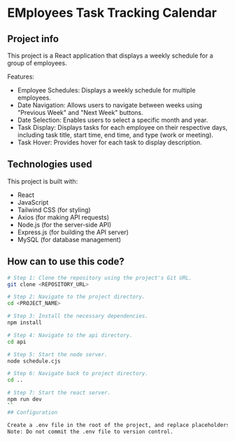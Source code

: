 # EMployees Task Tracking Calendar

## Project info

This project is a React application that displays a weekly schedule for a group of employees.

Features:

- Employee Schedules: Displays a weekly schedule for multiple employees.
- Date Navigation: Allows users to navigate between weeks using "Previous Week" and "Next Week" buttons.
- Date Selection: Enables users to select a specific month and year.
- Task Display: Displays tasks for each employee on their respective days, including task title, start time, end time, and type (work or    meeting).
- Task Hover: Provides hover for each task to display description.

## Technologies used

This project is built with:

- React
- JavaScript
- Tailwind CSS (for styling)
- Axios (for making API requests)
- Node.js (for the server-side API)
- Express.js (for building the API server)
- MySQL (for database management)

## How can to use this code?

```sh
# Step 1: Clone the repository using the project's Git URL.
git clone <REPOSITORY_URL>

# Step 2: Navigate to the project directory.
cd <PROJECT_NAME>

# Step 3: Install the necessary dependencies.
npm install

# Step 4: Navigate to the api directory.
cd api

# Step 5: Start the node server.
node schedule.cjs

# Step 6: Navigate back to project directory.
cd ..

# Step 7: Start the react server.
npm run dev
``
## Configuration

Create a .env file in the root of the project, and replace placeholders with your actual database credentials.
Note: Do not commit the .env file to version control.
